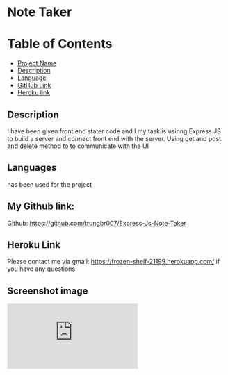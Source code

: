 
  # Note Taker
 
  # Table of Contents
  * [Project Name](#title)
  * [Description](#description)
  * [Language](#languages)
  * [GitHub Link](#link)
  * [Heroku link](#linkGmail)



  ## Description
  I have been given front end stater code and I my task is usinng Express JS  to build a server and connect front end with the server. Using get and post and delete method to to communicate with the UI

  ## Languages
   has been used for the project

  ## My Github link: 
   Github: https://github.com/trungbr007/Express-Js-Note-Taker  

  ## Heroku Link
  Please contact me via gmail: https://frozen-shelf-21199.herokuapp.com/  if you have any questions

 
## Screenshot image
![Alt text](https://fv9-6.failiem.lv/thumb_show.php?i=xyqnnmj57&view)


